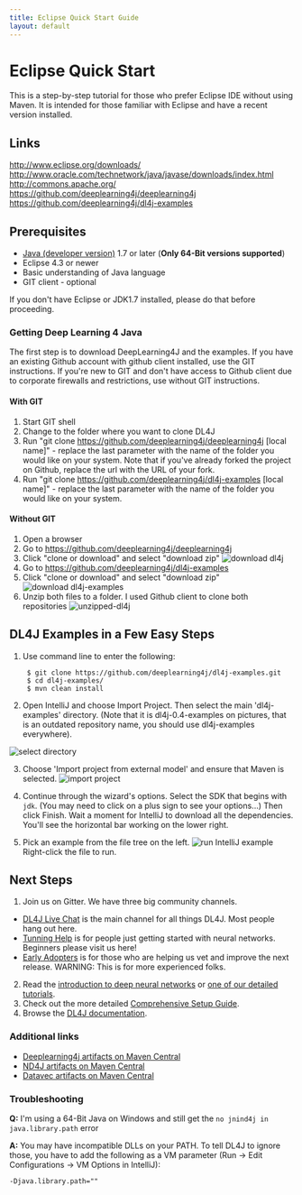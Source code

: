 ```yaml
---
title: Eclipse Quick Start Guide
layout: default
---
```

<!-- Begin Inspectlet Embed Code -->
<script type="text/javascript" id="inspectletjs">
window.__insp = window.__insp || [];
__insp.push(['wid', 1755897264]);
(function() {
function ldinsp(){if(typeof window.__inspld != "undefined") return; window.__inspld = 1; var insp = document.createElement('script'); insp.type = 'text/javascript'; insp.async = true; insp.id = "inspsync"; insp.src = ('https:' == document.location.protocol ? 'https' : 'http') + '://cdn.inspectlet.com/inspectlet.js'; var x = document.getElementsByTagName('script')[0]; x.parentNode.insertBefore(insp, x); };
setTimeout(ldinsp, 500); document.readyState != "complete" ? (window.attachEvent ? window.attachEvent('onload', ldinsp) : window.addEventListener('load', ldinsp, false)) : ldinsp();
})();
</script>
<!-- End Inspectlet Embed Code -->

Eclipse Quick Start
=================

This is a step-by-step tutorial for those who prefer Eclipse IDE without using Maven. It is intended for those familiar with Eclipse and have a recent version installed.

## Links

http://www.eclipse.org/downloads/
http://www.oracle.com/technetwork/java/javase/downloads/index.html
http://commons.apache.org/
https://github.com/deeplearning4j/deeplearning4j 
https://github.com/deeplearning4j/dl4j-examples

## Prerequisites

* [Java (developer version)](#Java) 1.7 or later (**Only 64-Bit versions supported**)
* Eclipse 4.3 or newer
* Basic understanding of Java language
* GIT client - optional

If you don't have Eclipse or JDK1.7 installed, please do that before proceeding.

### <a name="GetDL4J">Getting Deep Learning 4 Java</a>

The first step is to download DeepLearning4J and the examples. If you have an existing Github account with github client installed, use the GIT instructions. If you're new to GIT and don't have access to Github client due to corporate firewalls and restrictions, use without GIT instructions.

#### <a name="WithGIT">With GIT</a>

1. Start GIT shell
2. Change to the folder where you want to clone DL4J
3. Run "git clone https://github.com/deeplearning4j/deeplearning4j [local name]" - replace the last parameter with the name of the folder you would like on your system. Note that if you've already forked the project on Github, replace the url with the URL of your fork.
4. Run "git clone https://github.com/deeplearning4j/dl4j-examples [local name]" - replace the last parameter with the name of the folder you would like on your system.

#### <a name="WithOutGIT">Without GIT</a>

1. Open a browser
2. Go to https://github.com/deeplearning4j/deeplearning4j
3. Click "clone or download" and select "download zip"
![download dl4j](./img/dl4j-download.png)
4. Go to https://github.com/deeplearning4j/dl4j-examples
5. Click "clone or download" and select "download zip"
![download dl4j-examples](./img/dl4j-example-download.png)
6. Unzip both files to a folder. I used Github client to clone both repositories
![unzipped-dl4j](./img/folder-layout.png)




## <a name="examples">DL4J Examples in a Few Easy Steps</a>

1. Use command line to enter the following:

        $ git clone https://github.com/deeplearning4j/dl4j-examples.git
        $ cd dl4j-examples/
        $ mvn clean install

2. Open IntelliJ and choose Import Project. Then select the main 'dl4j-examples' directory. (Note that it is dl4j-0.4-examples on pictures, that is an outdated repository name, you should use dl4j-examples everywhere).

![select directory](./img/Install_IntJ_1.png)

3. Choose 'Import project from external model' and ensure that Maven is selected. 
![import project](./img/Install_IntJ_2.png)

4. Continue through the wizard's options. Select the SDK that begins with `jdk`. (You may need to click on a plus sign to see your options...) Then click Finish. Wait a moment for IntelliJ to download all the dependencies. You'll see the horizontal bar working on the lower right.

5. Pick an example from the file tree on the left.
![run IntelliJ example](./img/Install_IntJ_3.png)
Right-click the file to run. 



## Next Steps

1. Join us on Gitter. We have three big community channels.
  * [DL4J Live Chat](https://gitter.im/deeplearning4j/deeplearning4j) is the main channel for all things DL4J. Most people hang out here.
  * [Tunning Help](https://gitter.im/deeplearning4j/deeplearning4j/tuninghelp) is for people just getting started with neural networks. Beginners please visit us here!
  * [Early Adopters](https://gitter.im/deeplearning4j/deeplearning4j/earlyadopters) is for those who are helping us vet and improve the next release. WARNING: This is for more experienced folks. 
2. Read the [introduction to deep neural networks](./neuralnet-overview) or [one of our detailed tutorials](./tutorials). 
3. Check out the more detailed [Comprehensive Setup Guide](./gettingstarted).
4. Browse the [DL4J documentation](./documentation).

### Additional links

- [Deeplearning4j artifacts on Maven Central](http://search.maven.org/#search%7Cga%7C1%7Cdeeplearning4j)
- [ND4J artifacts on Maven Central](http://search.maven.org/#search%7Cga%7C1%7Cnd4j)
- [Datavec artifacts on Maven Central](http://search.maven.org/#search%7Cga%7C1%7Cdatavec)

### Troubleshooting

**Q:** I'm using a 64-Bit Java on Windows and still get the `no jnind4j in java.library.path` error

**A:** You may have incompatible DLLs on your PATH. To tell DL4J to ignore those, you have to add the following as a VM parameter (Run -> Edit Configurations -> VM Options in IntelliJ):

```
-Djava.library.path=""
```
